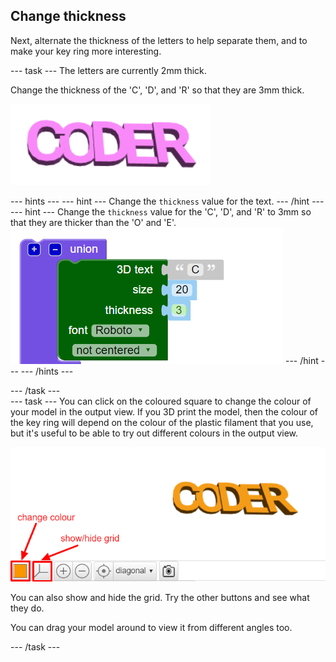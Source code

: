 ## Change thickness

Next, alternate the thickness of the letters to help separate them, and to make your key ring more interesting. 

--- task ---
The letters are currently 2mm thick. 

Change the thickness of the 'C', 'D',  and 'R' so that they are 3mm thick. 
	
![screenshot](images/coder-finished.png)
		
--- hints ---
--- hint ---
Change the `thickness` value for the text. 
--- /hint ---
--- hint ---
Change the `thickness` value for the 'C', 'D', and 'R' to 3mm so that they are thicker than the 'O' and 'E'. 
	![screenshot](images/coder-thickness.png) 
--- /hint ---
--- /hints ---
	
--- /task ---	
--- task ---
You can click on the coloured square to change the colour of your model in the output view. If you 3D print the model, then the colour of the key ring will depend on the colour of the plastic filament that you use, but it's useful to be able to try out different colours in the output view. 

![screenshot](images/coder-colour.png)

You can also show and hide the grid. Try the other buttons and see what they do. 

You can drag your model around to view it from different angles too.

--- /task ---
